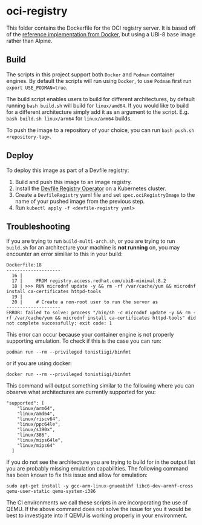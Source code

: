# oci-registry

This folder contains the Dockerfile for the OCI registry server. It is based off of the [reference implementation from Docker](https://github.com/docker/distribution), but using a UBI-8 base image rather than Alpine.

## Build
The scripts in this project support both `Docker` and `Podman` container engines. By default the scripts will run using `Docker`, to use `Podman` first run `export USE_PODMAN=true`.

The build script enables users to build for different architectures, by default running `bash build.sh` will build for `linux/amd64`. If you would like to build for a different architecture simply add it as an argument to the script. E.g. `bash build.sh linux/arm64` for `linux/arm64` builds.

To push the image to a repository of your choice, you can run `bash push.sh <repository-tag>`.

## Deploy

To deploy this image as part of a Devfile registry:

1. Build and push this image to an image registry.
2. Install the [Devfile Registry Operator](https://github.com/devfile/registry-operator) on a Kubernetes cluster.
3. Create a `DevfileRegistry` yaml file and set `spec.ociRegistryImage` to the name of your pushed image from the previous step.
4. Run `kubectl apply -f <devfile-registry yaml>`

## Troubleshooting

If you are trying to run `build-multi-arch.sh`, or you are trying to run `build.sh` for an architecture your machine is **not running** on, you may encounter an error similiar to this in your build:
```
Dockerfile:18
--------------------
  16 |     
  17 |     FROM registry.access.redhat.com/ubi8-minimal:8.2
  18 | >>> RUN microdnf update -y && rm -rf /var/cache/yum && microdnf install ca-certificates httpd-tools
  19 |     
  20 |     # Create a non-root user to run the server as
--------------------
ERROR: failed to solve: process "/bin/sh -c microdnf update -y && rm -rf /var/cache/yum && microdnf install ca-certificates httpd-tools" did not complete successfully: exit code: 1
```

This error can occur because your container engine is not properly supporting emulation. To check if this is the case you can run:
```
podman run --rm --privileged tonistiigi/binfmt
```
or if you are using docker:
```
docker run --rm --privileged tonistiigi/binfmt
```

This command will output something similar to the following where you can observe what architectures are currently supported for you:
```
"supported": [
    "linux/arm64",
    "linux/amd64",
    "linux/riscv64",
    "linux/ppc64le",
    "linux/s390x",
    "linux/386",
    "linux/mips64le",
    "linux/mips64"
  ]
```

If you do not see the architecture you are trying to build for in the output list you are probably missing emulation capabilities. The following command has been known to fix this issue and allow for emulation:
```
sudo apt-get install -y gcc-arm-linux-gnueabihf libc6-dev-armhf-cross qemu-user-static qemu-system-i386
```

The CI environments we call these scripts in are incorporating the use of QEMU. If the above command does not solve the issue for you it would be best to investigate into if QEMU is working properly in your environment.